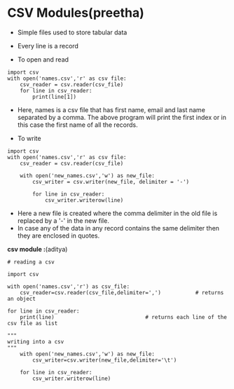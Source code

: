 
# CSV Modules(preetha)

- Simple files used to store tabular data
- Every line is a record

- To open and read
```
import csv
with open('names.csv','r' as csv file:
	csv_reader = csv.reader(csv_file)
	for line in csv_reader:
		print(line[1])
```
- Here, names is a csv file that has first name, email and last name separated by a comma. The above program will print the first index or in this case the first name of all the records.

- To write
```
import csv
with open('names.csv','r' as csv file:
	csv_reader = csv.reader(csv_file)
	
	with open('new_names.csv','w') as new_file:
		csv_writer = csv.writer(new_file, delimiter = '-')
		
		for line in csv_reader:
			csv_writer.writerow(line)
```
- Here a new file is created where the comma delimiter in the old file is replaced by a '-' in the new file.
- In case any of the data in any record contains the same delimiter then they are enclosed in quotes.

**csv module :**(aditya)

```python3
# reading a csv 

import csv

with open('names.csv','r') as csv_file:
	csv_reader=csv.reader(csv_file,delimiter=',')			# returns an object
	
for line in csv_reader:
	print(line)								# returns each line of the csv file as list
	
"""
writing into a csv
"""
	with open('new_names.csv','w') as new_file:
		csv_writer=csv.writer(new_file,delimiter='\t')
	
	for line in csv_reader:
		csv_writer.writerow(line)
```
